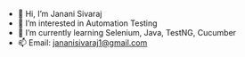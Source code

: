 - 👋 Hi, I’m Janani Sivaraj
- 👀 I’m interested in Automation Testing
- 🌱 I’m currently learning Selenium, Java, TestNG, Cucumber
- 📫 Email: jananisivaraj1@gmail.com
